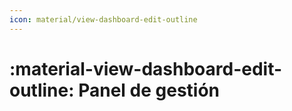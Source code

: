 ```yaml
---
icon: material/view-dashboard-edit-outline
---
```


# :material-view-dashboard-edit-outline: Panel de gestión